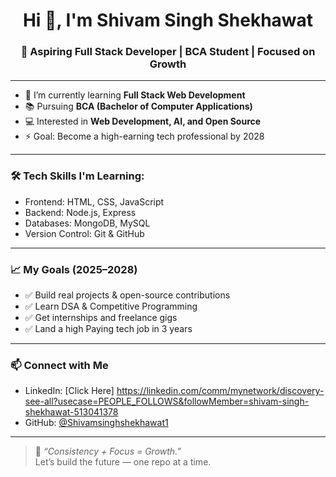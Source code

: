 <h1 align="center">Hi 👋, I'm Shivam Singh Shekhawat</h1>
<h3 align="center">🚀 Aspiring Full Stack Developer | BCA Student | Focused on Growth</h3>

---

- 🌱 I’m currently learning **Full Stack Web Development**  
- 📚 Pursuing **BCA (Bachelor of Computer Applications)**  
- 💻 Interested in **Web Development, AI, and Open Source**
- ⚡ Goal: Become a high-earning tech professional by 2028

---

### 🛠️ Tech Skills I'm Learning:
- Frontend: HTML, CSS, JavaScript
- Backend: Node.js, Express
- Databases: MongoDB, MySQL
- Version Control: Git & GitHub

---

### 📈 My Goals (2025–2028)
- ✅ Build real projects & open-source contributions
- ✅ Learn DSA & Competitive Programming
- ✅ Get internships and freelance gigs
- ✅ Land a high Paying tech job in 3 years

---

### 📫 Connect with Me
- LinkedIn: [Click Here] https://linkedin.com/comm/mynetwork/discovery-see-all?usecase=PEOPLE_FOLLOWS&followMember=shivam-singh-shekhawat-513041378
- GitHub: [@Shivamsinghshekhawat1](https://github.com/Shivamsinghshekhawat1)

---

> 💬 *“Consistency + Focus = Growth.”*  
> Let’s build the future — one repo at a time.

